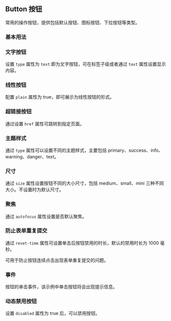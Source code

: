 <div class="demo-header">
<p class="overviewicon">
  <span class="wapi-form-button"/>
</p>
 
## Button 按钮
 
<nova-uxlink widget-name="Button"></nova-uxlink>
 
常用的操作按钮，提供包括默认按钮、图标按钮、下拉按钮等类型。
 
</div>
 
### 基本用法
 
<nova-demo-view link="button/base.vue"></nova-demo-view>
 
### 文字按钮
 
设置 `type` 属性为 `text` 即为文字按钮，可在标签子级或者通过 `text` 属性设置显示内容。
 
<nova-demo-view link="button/text.vue"></nova-demo-view>
 
### 线性按钮
 
配置 `plain` 属性为 true，即可展示为线性按钮的形式。
 
<nova-demo-view link="button/plain.vue"></nova-demo-view>
 
### 超链接按钮
 
通过设置 `href` 属性可跳转到指定页面。
 
<nova-demo-view link="button/link.vue"></nova-demo-view>
 
### 主题样式
 
通过 `type` 属性可以设置不同的主题样式，主要包括 primary、success、info、warning、danger、text。
 
<nova-demo-view link="button/type.vue"></nova-demo-view>
 
### 尺寸
 
通过 `size` 属性设置按钮不同的大小尺寸，包括 medium、small、mini 三种不同大小。不设置时为默认尺寸。
 
<nova-demo-view link="button/size.vue"></nova-demo-view>
 
### 聚焦
 
通过 `autofocus` 属性设置是否默认聚焦。
 
<nova-demo-view link="button/autofocus.vue"></nova-demo-view>
 
### 防止表单重复提交
 
通过 `reset-time` 属性可设置单击后按钮禁用的时长，默认的禁用时长为 1000 毫秒。
 
可用于防止按钮连续点击出现表单重复提交的问题。
 
<nova-demo-view link="button/reset-time.vue"></nova-demo-view>
 
### 事件
 
按钮的单击事件，该示例中单击按钮将会出现提示信息。
 
<nova-demo-view link="button/click.vue"></nova-demo-view>
 
### 动态禁用按钮
 
设置 `disabled` 属性为 true 后，可以禁用按钮。
 
<nova-demo-view link="button/dynamic-disabled.vue"></nova-demo-view>
 
<br />